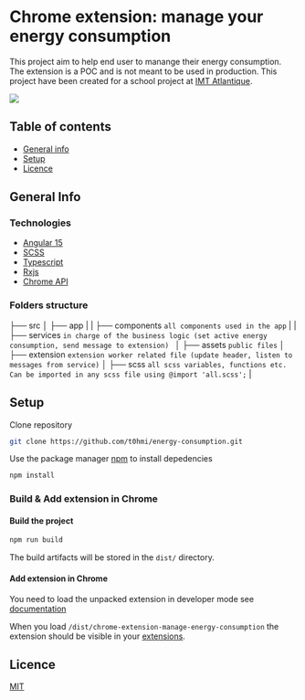 # Chrome extension:  manage your energy consumption

This project aim to help end user to manange their energy consumption. The extension is a POC and is not meant to be used in production. This project have been created for a school project at [IMT Atlantique](https://www.imt-atlantique.fr/fr).

![](https://cdn.discordapp.com/attachments/1087036478372196362/1105782109311860756/extension-demo.gif)

## Table of contents
* [General info](#general-info)
* [Setup](#setup)
* [Licence](#licence)

## General Info

### Technologies

* [Angular 15](https://v15.angular.io/docs)
* [SCSS](https://sass-lang.com/)
* [Typescript](https://www.typescriptlang.org/docs/)
* [Rxjs](https://rxjs.dev/)
* [Chrome API](https://developer.chrome.com/docs/extensions/reference/)

### Folders structure

├── src
│   ├── app
|   |   ├── components `all components used in the app`
|   |   ├── services `in charge of the business logic (set active energy consumption, send message to extension) `
│   ├── assets `public files`
│   ├── extension `extension worker related file (update header, listen to messages from service)`
│   ├── scss `all scss variables, functions etc. Can be imported in any scss file using @import 'all.scss';`
|

## Setup

Clone repository

```bash
git clone https://github.com/t0hmi/energy-consumption.git
```

Use the package manager [npm](https://www.npmjs.com/) to install depedencies

```bash
npm install
```

### Build & Add extension in Chrome

#### Build the project

```bash
npm run build
```

The build artifacts will be stored in the `dist/` directory. 

#### Add extension in Chrome

You need to load the unpacked extension in developer mode see [documentation](https://developer.chrome.com/docs/extensions/mv3/getstarted/development-basics/#:~:text=To%20load%20an%20unpacked%20extension,the%20bottom%20of%20the%20menu.)

When you load `/dist/chrome-extension-manage-energy-consumption` the extension should be visible in your [extensions](chrome://extensions/).

## Licence

[MIT](https://choosealicense.com/licenses/mit/)